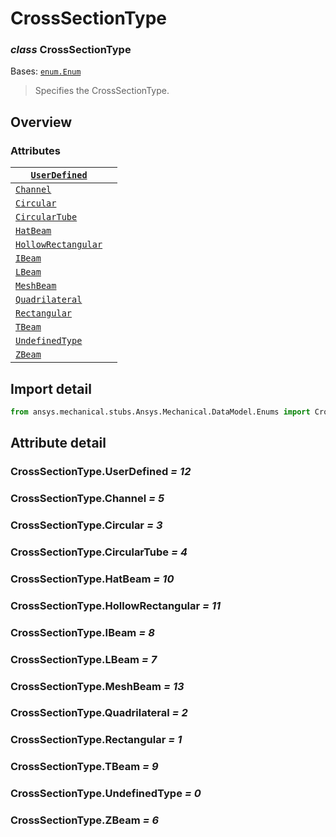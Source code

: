 # CrossSectionType

### *class* CrossSectionType

Bases: [`enum.Enum`](https://docs.python.org/3/library/enum.html#enum.Enum)

> Specifies the CrossSectionType.

> <!-- !! processed by numpydoc !! -->

## Overview

### Attributes

| [`UserDefined`](#CrossSectionType.UserDefined)             |    |
|------------------------------------------------------------|----|
| [`Channel`](#CrossSectionType.Channel)                     |    |
| [`Circular`](#CrossSectionType.Circular)                   |    |
| [`CircularTube`](#CrossSectionType.CircularTube)           |    |
| [`HatBeam`](#CrossSectionType.HatBeam)                     |    |
| [`HollowRectangular`](#CrossSectionType.HollowRectangular) |    |
| [`IBeam`](#CrossSectionType.IBeam)                         |    |
| [`LBeam`](#CrossSectionType.LBeam)                         |    |
| [`MeshBeam`](#CrossSectionType.MeshBeam)                   |    |
| [`Quadrilateral`](#CrossSectionType.Quadrilateral)         |    |
| [`Rectangular`](#CrossSectionType.Rectangular)             |    |
| [`TBeam`](#CrossSectionType.TBeam)                         |    |
| [`UndefinedType`](#CrossSectionType.UndefinedType)         |    |
| [`ZBeam`](#CrossSectionType.ZBeam)                         |    |

## Import detail

```python
from ansys.mechanical.stubs.Ansys.Mechanical.DataModel.Enums import CrossSectionType
```

## Attribute detail

### CrossSectionType.UserDefined *= 12*

### CrossSectionType.Channel *= 5*

### CrossSectionType.Circular *= 3*

### CrossSectionType.CircularTube *= 4*

### CrossSectionType.HatBeam *= 10*

### CrossSectionType.HollowRectangular *= 11*

### CrossSectionType.IBeam *= 8*

### CrossSectionType.LBeam *= 7*

### CrossSectionType.MeshBeam *= 13*

### CrossSectionType.Quadrilateral *= 2*

### CrossSectionType.Rectangular *= 1*

### CrossSectionType.TBeam *= 9*

### CrossSectionType.UndefinedType *= 0*

### CrossSectionType.ZBeam *= 6*
